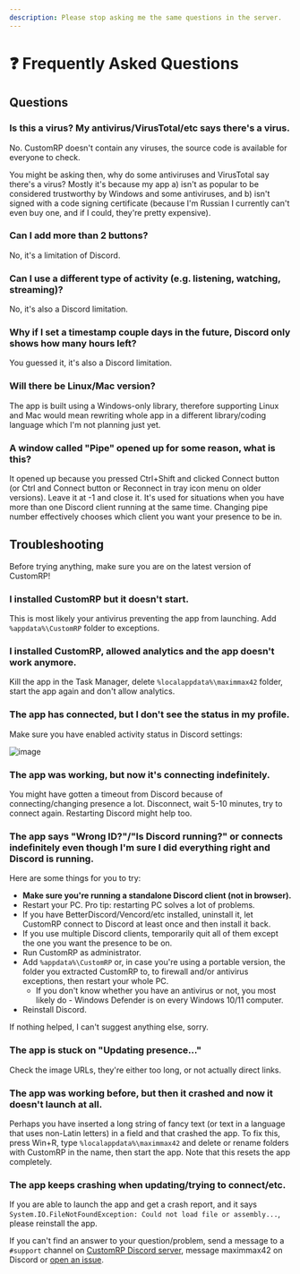 ```yaml
---
description: Please stop asking me the same questions in the server.
---
```


# ❓ Frequently Asked Questions

## Questions

### Is this a virus? My antivirus/VirusTotal/etc says there's a virus.

No. CustomRP doesn't contain any viruses, the source code is available for everyone to check.

You might be asking then, why do some antiviruses and VirusTotal say there's a virus? Mostly it's because my app a) isn't as popular to be considered trustworthy by Windows and some antiviruses, and b) isn't signed with a code signing certificate (because I'm Russian I currently can't even buy one, and if I could, they're pretty expensive).

### Can I add more than 2 buttons?

No, it's a limitation of Discord.

### Can I use a different type of activity (e.g. listening, watching, streaming)?

No, it's also a Discord limitation.

### Why if I set a timestamp couple days in the future, Discord only shows how many hours left?

You guessed it, it's also a Discord limitation.

### Will there be Linux/Mac version?

The app is built using a Windows-only library, therefore supporting Linux and Mac would mean rewriting whole app in a different library/coding language which I'm not planning just yet.

### A window called "Pipe" opened up for some reason, what is this?

It opened up because you pressed Ctrl+Shift and clicked Connect button (or Ctrl and Connect button or Reconnect in tray icon menu on older versions). Leave it at -1 and close it. It's used for situations when you have more than one Discord client running at the same time. Changing pipe number effectively chooses which client you want your presence to be in.

## Troubleshooting

Before trying anything, make sure you are on the latest version of CustomRP!

### I installed CustomRP but it doesn't start.

This is most likely your antivirus preventing the app from launching. Add `%appdata%\CustomRP` folder to exceptions.

### I installed CustomRP, allowed analytics and the app doesn't work anymore.

Kill the app in the Task Manager, delete `%localappdata%\maximmax42` folder, start the app again and don't allow analytics.

### The app has connected, but I don't see the status in my profile.

Make sure you have enabled activity status in Discord settings:

![image](https://github.com/maximmax42/CustomRP-Docs/assets/2225711/a1b8cb1e-7f88-4061-b297-2691523718a5)

### The app was working, but now it's connecting indefinitely.

You might have gotten a timeout from Discord because of connecting/changing presence a lot. Disconnect, wait 5-10 minutes, try to connect again. Restarting Discord might help too.

### The app says "Wrong ID?"/"Is Discord running?" or connects indefinitely even though I'm sure I did everything right and Discord is running.

Here are some things for you to try:
- **Make sure you're running a standalone Discord client (not in browser).**
- Restart your PC. Pro tip: restarting PC solves a lot of problems.
- If you have BetterDiscord/Vencord/etc installed, uninstall it, let CustomRP connect to Discord at least once and then install it back.
- If you use multiple Discord clients, temporarily quit all of them except the one you want the presence to be on.
- Run CustomRP as administrator.
- Add `%appdata%\CustomRP` or, in case you're using a portable version, the folder you extracted CustomRP to, to firewall and/or antivirus exceptions, then restart your whole PC.
  - If you don't know whether you have an antivirus or not, you most likely do - Windows Defender is on every Windows 10/11 computer.
- Reinstall Discord.

If nothing helped, I can't suggest anything else, sorry.

### The app is stuck on "Updating presence..."

Check the image URLs, they're either too long, or not actually direct links.

### The app was working before, but then it crashed and now it doesn't launch at all.

Perhaps you have inserted a long string of fancy text (or text in a language that uses non-Latin letters) in a field and that crashed the app. To fix this, press Win+R, type `%localappdata%\maximmax42` and delete or rename folders with CustomRP in the name, then start the app. Note that this resets the app completely.

### The app keeps crashing when updating/trying to connect/etc.

If you are able to launch the app and get a crash report, and it says `System.IO.FileNotFoundException: Could not load file or assembly...`, please reinstall the app.

If you can't find an answer to your question/problem, send a message to a `#support` channel on [CustomRP Discord server](https://www.customrp.xyz/discordserver), message maximmax42 on Discord or [open an issue](https://github.com/maximmax42/Discord-CustomRP/issues/new/choose).

